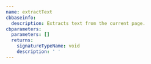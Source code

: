 ```yaml
---
name: extractText
cbbaseinfo:
  description: Extracts text from the current page.
cbparameters:
  parameters: []
  returns:
    signatureTypeName: void
    description: ' '
---
```

<CBBaseInfo/> 
 <CBParameters/>